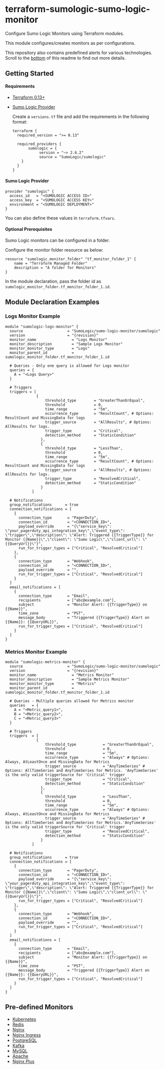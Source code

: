 # terraform-sumologic-sumo-logic-monitor

Configure Sumo Logic Monitors using Terraform modules.

This module configures/creates monitors as per configurations.

This repository also contains predefined alerts for various technologies. Scroll to the [bottom](https://github.com/SumoLogic/terraform-sumologic-sumo-logic-monitor#pre-defined-monitors) of this readme to find out more details.

## Getting Started

#### Requirements

* [Terraform 0.13+](https://www.terraform.io/downloads.html)
* [Sumo Logic Provider](https://registry.terraform.io/providers/SumoLogic/sumologic/latest/docs)


    Create a `versions.tf` file and add the requirements in the following format:

    ```shell
    terraform {
      required_version = ">= 0.13"

      required_providers {
           sumologic = {
                version = "~> 2.6.2"
                source = "SumoLogic/sumologic"
        }
      }
    }
    ```

#### Sumo Logic Provider

```shell
provider "sumologic" {
  access_id   = "<SUMOLOGIC ACCESS ID>"
  access_key  = "<SUMOLOGIC ACCESS KEY>"
  environment = "<SUMOLOGIC DEPLOYMENT>"
}
```
You can also define these values in `terraform.tfvars`.
#### Optional Prerequisites

Sumo Logic monitors can be configured in a folder.

Configure the monitor folder resource as below:

```shell
resource "sumologic_monitor_folder" "tf_monitor_folder_1" {
    name = "Terraform Managed Folder"
    description = "A folder for Monitors"
}
```

In the module declaration, pass the folder id as `sumologic_monitor_folder.tf_monitor_folder_1.id`.

## Module Declaration Examples

### Logs Monitor Example

```shell
module "sumologic-logs-monitor" {
  source                    = "SumoLogic/sumo-logic-monitor/sumologic"
  version                   = "{revision}"
  monitor_name                = "Logs Monitor"
  monitor_description         = "Sample Logs Monitor"
  monitor_monitor_type        = "Logs"
  monitor_parent_id           = sumologic_monitor_folder.tf_monitor_folder_1.id

  # Queries - Only one query is allowed for Logs monitor
  queries = {
    A = "<Logs Query>"
  }

  # Triggers
  triggers = [
              {
                  threshold_type        = "GreaterThanOrEqual",
                  threshold             = 0,
                  time_range            = "5m",
                  occurrence_type       = "ResultCount", # Options: ResultCount and MissingData for logs
                  trigger_source        = "AllResults", # Options: AllResults for logs.
                  trigger_type          = "Critical",
                  detection_method      = "StaticCondition"
                },
                {
                  threshold_type        = "LessThan",
                  threshold             = 0,
                  time_range            = "5m",
                  occurrence_type       = "ResultCount", # Options: ResultCount and MissingData for logs
                  trigger_source        = "AllResults", # Options: AllResults for logs.
                  trigger_type          = "ResolvedCritical",
                  detection_method      = "StaticCondition"
                }
            ]

  # Notifications
  group_notifications      = true
  connection_notifications = [
    {
      connection_type       = "PagerDuty",
      connection_id         = "<CONNECTION_ID>",
      payload_override      = "{\"service_key\": \"your_pagerduty_api_integration_key\",\"event_type\": \"trigger\",\"description\": \"Alert: Triggered {{TriggerType}} for Monitor {{Name}}\",\"client\": \"Sumo Logic\",\"client_url\": \"{{QueryUrl}}\"}",
      run_for_trigger_types = ["Critical", "ResolvedCritical"]
    },
    {
      connection_type       = "Webhook",
      connection_id         = "<CONNECTION_ID>",
      payload_override      = "",
      run_for_trigger_types = ["Critical", "ResolvedCritical"]
    }
  ]
  email_notifications = [
    {
      connection_type       = "Email",
      recipients            = ["abc@example.com"],
      subject               = "Monitor Alert: {{TriggerType}} on {{Name}}",
      time_zone             = "PST",
      message_body          = "Triggered {{TriggerType}} Alert on {{Name}}: {{QueryURL}}",
      run_for_trigger_types = ["Critical", "ResolvedCritical"]
    }
  ]
}
```
### Metrics Monitor Example

```shell
module "sumologic-metrics-monitor" {
  source                    = "SumoLogic/sumo-logic-monitor/sumologic"
  version                   = "{revision}"
  monitor_name                = "Metrics Monitor"
  monitor_description         = "Sample Metrics Monitor"
  monitor_monitor_type        = "Metrics"
  monitor_parent_id           = sumologic_monitor_folder.tf_monitor_folder_1.id

  # Queries - Multiple queries allowed for Metrics monitor
  queries   = {
    A = "<Metric_query1>",
    B = "<Metric_query2>",
    C = "<Metric_query3>"
  }

  # Triggers
  triggers  = [
              {
                  threshold_type            = "GreaterThanOrEqual",
                  threshold                 = 0,
                  time_range                = "5m",
                  occurrence_type           = "Always" # Options: Always, AtLeastOnce and MissingData for Metrics
                  trigger_source            = "AnyTimeSeries" # Options: AllTimeSeries and AnyTimeSeries for Metrics. 'AnyTimeSeries' is the only valid triggerSource for 'Critical' trigger
                  trigger_type              = "Critical",
                  detection_method          = "StaticCondition"
                },
                {
                  threshold_type            = "LessThan",
                  threshold                 = 0,
                  time_range                = "5m",
                  occurrence_type           = "Always" # Options: Always, AtLeastOnce and MissingData for Metrics
                  trigger_source            = "AnyTimeSeries" # Options: AllTimeSeries and AnyTimeSeries for Metrics.'AnyTimeSeries' is the only valid triggerSource for 'Critical' trigger
                  trigger_type              = "ResolvedCritical",
                  detection_method          = "StaticCondition"
                }
            ]

  # Notifications
  group_notifications      = true
  connection_notifications = [
    {
      connection_type       = "PagerDuty",
      connection_id         = "<CONNECTION_ID>",
      payload_override      = "{\"service_key\": \"your_pagerduty_api_integration_key\",\"event_type\": \"trigger\",\"description\": \"Alert: Triggered {{TriggerType}} for Monitor {{Name}}\",\"client\": \"Sumo Logic\",\"client_url\": \"{{QueryUrl}}\"}",
      run_for_trigger_types = ["Critical", "ResolvedCritical"]
    },
    {
      connection_type       = "Webhook",
      connection_id         = "<CONNECTION_ID>",
      payload_override      = "",
      run_for_trigger_types = ["Critical", "ResolvedCritical"]
    }
  ]
  email_notifications = [
    {
      connection_type       = "Email",
      recipients            = ["abc@example.com"],
      subject               = "Monitor Alert: {{TriggerType}} on {{Name}}",
      time_zone             = "PST",
      message_body          = "Triggered {{TriggerType}} Alert on {{Name}}: {{QueryURL}}",
      run_for_trigger_types = ["Critical", "ResolvedCritical"]
    }
  ]
}
```
## Pre-defined Monitors

- [Kubernetes](https://github.com/SumoLogic/terraform-sumologic-sumo-logic-monitor/tree/main/monitor_packages/kubernetes)
- [Redis](https://github.com/SumoLogic/terraform-sumologic-sumo-logic-monitor/tree/main/monitor_packages/redis)
- [Nginx](https://github.com/SumoLogic/terraform-sumologic-sumo-logic-monitor/tree/main/monitor_packages/nginx)
- [Nginx Ingress](https://github.com/SumoLogic/terraform-sumologic-sumo-logic-monitor/tree/main/monitor_packages/nginx-ingress)
- [PostgreSQL](https://github.com/SumoLogic/terraform-sumologic-sumo-logic-monitor/tree/main/monitor_packages/postgresql)
- [Kafka](https://github.com/SumoLogic/terraform-sumologic-sumo-logic-monitor/tree/main/monitor_packages/Kafka)
- [MySQL](https://github.com/SumoLogic/terraform-sumologic-sumo-logic-monitor/tree/main/monitor_packages/mysql)
- [Apache](https://github.com/SumoLogic/terraform-sumologic-sumo-logic-monitor/tree/main/monitor_packages/apache)
- [Nginx Plus](https://github.com/SumoLogic/terraform-sumologic-sumo-logic-monitor/tree/main/monitor_packages/nginx-plus)
